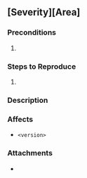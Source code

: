 ## [Severity][Area] <summary>


### Preconditions
1.


### Steps to Reproduce
1.


### Description
<description>


### Affects
- `<version>`


### Attachments
- <None or Attachments>
